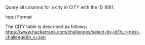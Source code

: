  Query all columns for a city in CITY with the ID 1661.

Input Format

The CITY table is described as follows:
https://www.hackerrank.com/challenges/select-by-id?h_r=next-challenge&h_v=zen
